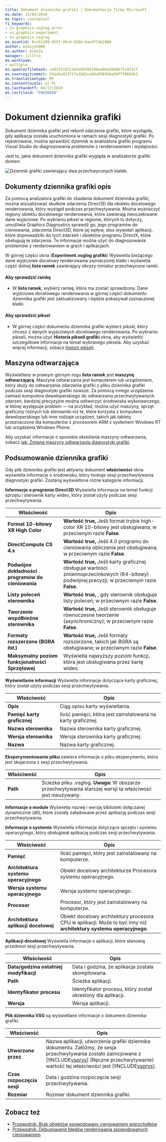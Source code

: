 ```yaml
---
title: Dokument dziennika grafiki | Dokumentacja firmy Microsoft
ms.date: 11/04/2016
ms.topic: conceptual
f1_keywords:
- vs.graphics.vsglog.error
- vs.graphics.experiment
- vs.graphics.vsglog
ms.assetid: 6ccb1269-d55f-49c4-920d-baedf7de2888
author: mikejo5000
ms.author: mikejo
manager: jillfra
ms.workload:
- multiple
ms.openlocfilehash: c4d372c0f21bfeb9768796e494a2689b7fc9f32f
ms.sourcegitcommit: 53aa5a413717a1b62ca56a5983b6a50f7f0663b3
ms.translationtype: MT
ms.contentlocale: pl-PL
ms.lasthandoff: 04/17/2019
ms.locfileid: "59658048"
---
```

# <a name="graphics-log-document"></a>Dokument dziennika grafiki
Dokument dziennika grafiki jest rekord zdarzenia grafiki, które wystąpiły, gdy aplikacja została uruchomiona w ramach sesji diagnostyki grafiki. Po rejestrowane, można sprawdzić dziennik w analizatora grafiki programu Visual Studio do diagnozowania problemów z renderowaniem i wydajności.

 Jest to, jakie dokument dziennika grafiki wygląda w analizatorze grafiki domen:

 ![Dziennik grafiki zawierający dwa przechwyconych klatek. ](media/gfx_diag_demo_graphics_log_orientation.png "gfx_diag_demo_graphics_log_orientation")

## <a name="understanding-graphics-log-documents"></a>Dokumenty dziennika grafiki opis
 Za pomocą analizatora grafiki do zbadania dokument dziennika grafiki, można wizualizować skutków zdarzenia Direct3D dla obiektu docelowego renderowania, który wystąpił podczas przechwytywania. Można wyznaczyć regiony obiektu docelowego renderowania, które zawierają nieoczekiwane dane wyjściowe. Po wybraniu piksel w regionie, których to dotyczy, umożliwia Graphics Diagnostics sprawdź go, jego programów do cieniowania, zdarzenia Direct3D, które jej wpływ, stos wywołań aplikacji, które doprowadziło do tych zdarzeń i obiektów programu DirectX, które obsługują te zdarzenia. Te informacje można użyć do diagnozowania problemów z renderowaniem w grach i aplikacjach.

 W górnej części okna (**Experiment.vsglog grafiki**) Wyświetla bieżącego dane wyjściowe docelowy renderowania zaznaczonej klatki i wyświetla część dolnej **lista ramek** zawierający obrazy miniatur przechwycone ramki.

#### <a name="to-inspect-a-frame"></a>Aby sprawdzić ramkę

-   W **lista ramek**, wybierz ramkę, która ma zostać sprawdzony. Dane wyjściowe docelowego renderowania w górnej części dokumentu dziennika grafiki jest zaktualizowany i będzie pokazywał zaznaczonej klatki.

#### <a name="to-inspect-a-pixel"></a>Aby sprawdzić piksel

-   W górnej części dokumentu dziennika grafiki wybierz piksel, który chcesz z danych wyjściowych docelowego renderowania. Po wybraniu pikseli, można użyć **Historia pikseli grafiki** okna, aby wyświetlić szczegółowe informacje na temat wybranego piksela. Aby uzyskać więcej informacji, zobacz [historii pikseli](graphics-pixel-history.md).

## <a name="playback-machine"></a>Maszyna odtwarzająca
 Wyświetlany w prawym górnym rogu **lista ramek** jest **maszynę odtwarzającą**. Maszyna odtwarzania jest komputerem lub urządzeniem, który służy do odtwarzania zdarzenia grafiki z pliku dziennika grafiki podczas sesji diagnostyki grafiki nowsze. Za pomocą innego urządzenia zamiast komputera deweloperskiego do odtwarzania przechwytywanych zdarzeń, bardziej precyzyjne można odtworzyć środowiska wykonawczego, w której występuje problem — na przykład, można użyć maszyny, sprzęt graficzny różnych lub sterowniki niż te, które korzysta z komputera deweloperskiego lub inne rodzaje urządzeń, takich jak tablety przeznaczone dla komputerów z procesorem ARM z systemem Windows RT lub urządzenia Windows Phone.

 Aby uzyskać informacje o sposobie określania maszyny odtwarzania, zobacz [jak: Zmiana maszyny odtwarzania diagnostyki grafiki](how-to-change-the-graphics-diagnostics-playback-machine.md).

## <a name="graphics-log-summary-information"></a>Podsumowanie dziennika grafiki
 Gdy plik dziennika grafiki jest aktywny dokument **właściwości** okna wyświetla informacje o środowisku, który hostuje sesji przechwytywania diagnostyki grafiki. Zostaną wyświetlone różne kategorie informacji.

 **Informacje o programie Direct3D** Wyświetla informacje na temat funkcji sprzętu i sterownik karty wideo, który został użyty podczas sesji przechwytywania.

|Właściwość|Opis|
|--------------|-----------------|
|**Format 10-bitowy XR High Color**|**Wartość true,** Jeśli format trybie high-color XR 10-bitowy jest obsługiwana; w przeciwnym razie **False**.|
|**DirectCompute CS 4.x**|**Wartość true,** Jeśli 4.0 programu do cieniowania obliczenia jest obsługiwana; w przeciwnym razie **False**.|
|**Podwójne dokładności programów do cieniowania**|**Wartość true,** Jeśli karty graficznej obsługuje wartości zmiennoprzecinkowych (64-bitowy) podwójnej precyzji; w przeciwnym razie **False**.|
|**Listy poleceń sterownika**|**Wartość true,** , gdy sterownik obsługuje listy poleceń; w przeciwnym razie **False**.|
|**Tworzenie współbieżne sterownika**|**Wartość true,** Jeśli sterownik obsługuje równoczesne tworzenie (asynchroniczny); w przeciwnym razie **False**.|
|**Formaty rozszerzone (BGRA itd.)**|**Wartość true,** Jeśli formaty rozszerzone, takich jak BGRA są obsługiwane; w przeciwnym razie **False**.|
|**Maksymalny poziom funkcjonalności Sprzętowej**|Wyświetla najwyższy poziom funkcji, która jest obsługiwana przez kartę wideo.|

 **Wyświetlanie informacji** Wyświetla informacje dotyczące karty graficznej, który został użyty podczas sesji przechwytywania.

|Właściwość|Opis|
|--------------|-----------------|
|**Opis**|Ciąg opisu karty wyświetlania.|
|**Pamięć karty graficznej**|Ilość pamięci, która jest zainstalowana na karty graficznej.|
|**Nazwa sterownika**|Nazwa sterownika karty graficznej.|
|**Wersja sterownika**|Wersja sterownika karty graficznej.|
|**Nazwa**|Nazwa karty graficznej.|

 **Eksperymentowanie pliku** zawiera informacje o pliku eksperymentu, która jest skojarzona z sesji przechwytywania.

|Właściwość|Opis|
|--------------|-----------------|
|**Path**|Ścieżka pliku .vsglog. **Uwaga:**  W obszarze przechwytywania starszej wersji ta właściwość jest nieużywany.|

 **Informacje o module** Wyświetla nazwę i wersję biblioteki dołączanej dynamicznie (dll), które zostały załadowane przez aplikację podczas sesji przechwytywania.

 **Informacje o systemie** Wyświetla informacje dotyczące sprzętu i systemu operacyjnego, który obsługiwał aplikację podczas sesji przechwytywania.

|Właściwość|Opis|
|--------------|-----------------|
|**Pamięć**|Ilość pamięci, który jest zainstalowany na komputerze.|
|**Architektura systemu operacyjnego**|Obiekt docelowy architekturze Procesora systemu operacyjnego.|
|**Wersja systemu operacyjnego**|Wersja systemu operacyjnego.|
|**Procesor**|Procesor, który jest zainstalowany na komputerze.|
|**Architektura aplikacji docelowej**|Obiekt docelowy architektury procesora CPU w aplikacji. Może to być inny niż **architektury systemu operacyjnego**.|

 **Aplikacji docelowej** Wyświetla informacje o aplikacji, które stanowią przedmiot sesji przechwytywania.

|Właściwość|Opis|
|--------------|-----------------|
|**Data/godzina ostatniej modyfikacji**|Data i godzina, że aplikacja została skompilowana.|
|**Path**|Ścieżka aplikacji.|
|**Identyfikator procesu**|Identyfikator procesu, który został określony dla aplikacji.|
|**Wersja**|Wersja aplikacji.|

 **Plik dziennika VSG** są wyświetlane informacje o dokument dziennika grafiki.

| Właściwość | Opis |
|------------------------| - |
| **Utworzone przez** | Nazwa aplikacji, utworzenia grafiki dziennika dokumentu. Załóżmy, że sesja przechwytywania zostało zainicjowane z [!INCLUDE[vsprvs](../../code-quality/includes/vsprvs_md.md)] (Ręczne przechwytywanie) wartość tej właściwości jest [!INCLUDE[vsprvs](../../code-quality/includes/vsprvs_md.md)]. |
| **Czas rozpoczęcia sesji** | Data i godzina rozpoczęcia sesji przechwytywania. |
| **Rozmiar** | Rozmiar dokument dziennika grafiki. |

## <a name="see-also"></a>Zobacz też
- [Przewodnik: Brak obiektów spowodowany cieniowaniem wierzchołków](walkthrough-missing-objects-due-to-vertex-shading.md)
- [Przewodnik: Debugowanie błędów renderowania spowodowanych cieniowaniem](walkthrough-debugging-rendering-errors-due-to-shading.md)